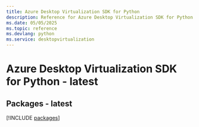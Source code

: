 ```yaml
---
title: Azure Desktop Virtualization SDK for Python
description: Reference for Azure Desktop Virtualization SDK for Python
ms.date: 05/05/2025
ms.topic: reference
ms.devlang: python
ms.service: desktopvirtualization
---
```

# Azure Desktop Virtualization SDK for Python - latest
## Packages - latest
[!INCLUDE [packages](desktop-virtualization-index.md)]